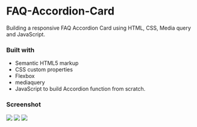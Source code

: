 # FAQ-Accordion-Card

Building a responsive FAQ Accordion Card using HTML, CSS, Media query and JavaScript.

### Built with

- Semantic HTML5 markup
- CSS custom properties
- Flexbox
- mediaquery
- JavaScript to build Accordion function from scratch.

### Screenshot

![](/design/screencapture-127-0-0-1-5500-index-html-2022-03-23-05_28_48.png)
![](/design/screencapture-127-0-0-1-5500-index-html-2022-03-23-05_29_41.png)
![](/design/screencapture-127-0-0-1-5500-index-html-2022-03-23-05_31_26.png)
